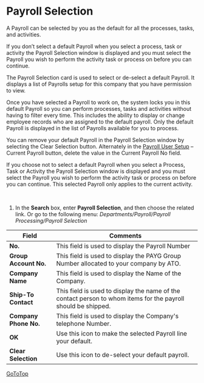 # Payroll Selection

A Payroll can be selected by you as the default for all the processes, tasks, and activities.  

If you don’t select a default Payroll when you select a process, task or activity the Payroll Selection window is displayed and you must select the Payroll you wish to perform the activity task or process on before you can continue. 

The Payroll Selection card is used to select or de-select a default Payroll.  It displays a list of Payrolls setup for this company that you have permission to view.

Once you have selected a Payroll to work on, the system locks you in this default Payroll so you can perform processes, tasks and activities without having to filter every time.  This includes the ability to display or change employee records who are assigned to the default payroll.  Only the default Payroll is displayed in the list of Payrolls available for you to process.

You can remove your default Payroll in the Payroll Selection window by selecting the Clear Selection button.  Alternately in the [Payroll User Setup](au-payroll-setup-payroll-user.md) – Current Payroll button, delete the value in the Current Payroll No field.

If you choose not to select a default Payroll when you select a Process, Task or Activity the Payroll Selection window is displayed and you must select the Payroll you wish to perform the activity task or process on before you can continue. This selected Payroll only applies to the current activity. 

 
1.  In the **Search** box, enter **Payroll Selection**, and then choose the related link.  Or go to the following menu: *Departments/Payroll/Payroll Processing/Payroll Selection*


|Field	|Comments|
|---|---|
|**No.**	|This field is used to display the Payroll Number| 
|**Group Account No.**	|This field is used to display the PAYG Group Number allocated to your company by ATO.|
|**Company Name**	|This field is used to display the Name of the Company.|
|**Ship-To Contact**	|This field is used to display the name of the contact person to whom items for the payroll should be shipped.|
|**Company Phone No.**	|This field is used to display the Company's telephone Number.|
|**OK**|Use this icon to make the selected Payroll line your default.|
|**Clear Selection**|Use this icon to de-select your default payroll.| 


 [GoToTop](#payroll-selection)

